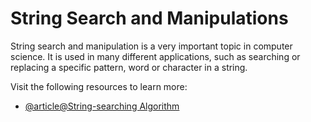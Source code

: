 # String Search and Manipulations

String search and manipulation is a very important topic in computer science. It is used in many different applications, such as searching or replacing a specific pattern, word or character in a string.

Visit the following resources to learn more:

- [@article@String-searching Algorithm](https://en.wikipedia.org/wiki/String-searching_algorithm)
